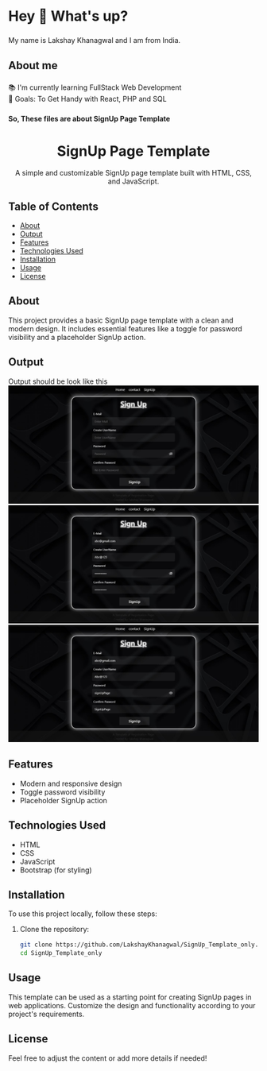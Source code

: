 <h1 align="left">Hey 👋 What's up?</h1>

###

<p align="left">My name is Lakshay Khanagwal and I am from India.</p>

###

<h2 align="left">About me</h2>

###

<p align="left">📚 I'm currently learning FullStack Web Development<br>🎯 Goals: To Get Handy with React, PHP and SQL</p>

###

<h4 align="left">So, These files are about SignUp Page Template</h4>

###

<div align="center">
  <h1>SignUp Page Template</h1>
  <p>A simple and customizable SignUp page template built with HTML, CSS, and JavaScript.</p>
</div>

## Table of Contents

- [About](#about)
- [Output](#output)
- [Features](#features)
- [Technologies Used](#technologies-used)
- [Installation](#installation)
- [Usage](#usage)
- [License](#license)

## About

This project provides a basic SignUp page template with a clean and modern design. It includes essential features like a toggle for password visibility and a placeholder SignUp action.

## Output

Output should be look like this
![Output](https://github.com/LakshayKhanagwal/SignUp_Template_only/blob/63021e541feb7304ac75026690000af4b80159b4/images/output.jpg)
![Output](https://github.com/LakshayKhanagwal/SignUp_Template_only/blob/0cc3b2cf25f2ea22f3057905a38868aadd22f0c1/images/output_1.jpg)
![Output](https://github.com/LakshayKhanagwal/SignUp_Template_only/blob/0cc3b2cf25f2ea22f3057905a38868aadd22f0c1/images/output_2.jpg)

## Features

- Modern and responsive design
- Toggle password visibility
- Placeholder SignUp action

## Technologies Used

- HTML
- CSS
- JavaScript
- Bootstrap (for styling)

## Installation

To use this project locally, follow these steps:

1. Clone the repository:

   ```bash
   git clone https://github.com/LakshayKhanagwal/SignUp_Template_only.git
   cd SignUp_Template_only
   
## Usage

This template can be used as a starting point for creating SignUp pages in web applications. Customize the design and functionality according to your project's requirements.

## License

Feel free to adjust the content or add more details if needed!

###
